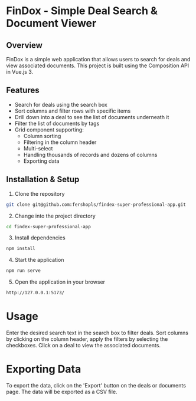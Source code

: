 # FinDox - Simple Deal Search & Document Viewer

## Overview
FinDox is a simple web application that allows users to search for deals and view associated documents.
This project is built using the Composition API in Vue.js 3.

## Features
- Search for deals using the search box
- Sort columns and filter rows with specific items
- Drill down into a deal to see the list of documents underneath it
- Filter the list of documents by tags
- Grid component supporting:
    - Column sorting
    - Filtering in the column header
    - Multi-select
    - Handling thousands of records and dozens of columns
    - Exporting data

## Installation & Setup
1. Clone the repository
```bash
git clone git@github.com:fershopls/findex-super-professional-app.git
```

2. Change into the project directory
```bash
cd findex-super-professional-app
```

3. Install dependencies
```bash
npm install
```

4. Start the application
```bash
npm run serve
```

5. Open the application in your browser
```bash
http://127.0.0.1:5173/
```


# Usage
Enter the desired search text in the search box to filter deals.
Sort columns by clicking on the column header, apply the filters by selecting the checkboxes.
Click on a deal to view the associated documents.

# Exporting Data
To export the data, click on the 'Export' button on the deals or documents page. The data will be exported as a CSV file.
